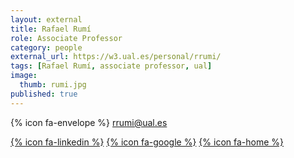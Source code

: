 ```yaml
---
layout: external
title: Rafael Rumí
role: Associate Professor
category: people
external_url: https://w3.ual.es/personal/rrumi/
tags: [Rafael Rumí, associate professor, ual]
image:
  thumb: rumi.jpg
published: true
---
```

{% icon fa-envelope %} rrumi@ual.es 

[{% icon fa-linkedin %}](https://es.linkedin.com/in/rafael-rum%C3%AD-rodr%C3%ADguez-9b135819) [{% icon fa-google %}](https://scholar.google.com/citations?user=LG1mJ6QAAAAJ&hl=es) [{% icon fa-home %}](https://w3.ual.es/personal/rrumi/)

